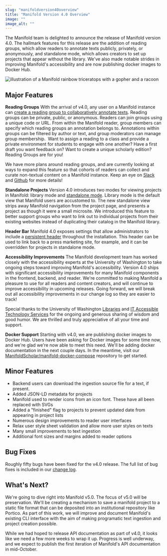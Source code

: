 ```yaml
---
slug: "manifoldversion40overview"
title: "Manifold Version 4.0 Overview"
image: ""
image_alt: ""
---
```




<!--truncate-->

The Manifold team is delighted to announce the release of Manifold version 4.0. The hallmark features for this release are the addition of reading groups, which allow readers to annotate texts publicly, privately, or anonymously, and standalone mode, which allows creators to set up projects that appear without the library. We've also made notable strides in improving Manifold's accessibility and are now publishing docker images to Docker Hub.

  <img src="/img/blog/legacy_wp/2019/09/TriceratopsGopherRacoon-1024x774.jpg" alt="illustration of a Manifold rainbow triceratops with a gopher and a racoon" class="wp-image-601" />

## Major Features

**Reading Groups**
With the arrival of v4.0, any user on a Manifold instance can [create a reading group to collaboratively annotate texts](https://manifoldapp.org/docs/reading/annotating#reading-groups). Reading groups can be private, public, or anonymous. Readers can join groups using a unique code or URL. From within the Manifold reader, group members can specify which reading groups an annotation belongs to. Annotations within groups can be filtered by author or text, and group moderators can manage group membership. &nbsp;Want to assign a reading to a class and provide a private environment for students to engage with one another? Have a first draft you want feedback on? Want to create a unique scholarly edition? Reading Groups are for you!

We have more plans around reading groups, and are currently looking at ways to expand this feature so that cohorts of readers can collect and curate non-textual content on a Manifold instance. Keep an eye on [Slack](https://manifold-slackin.herokuapp.com/) and [Github](https://github.com/ManifoldScholar/manifold) for more details!

**Standalone Projects**
Version 4.0 introduces two modes for viewing projects in Manifold: library mode and [standalone mode](https://manifoldapp.org/docs/projects/customizing/general#standalone). Library mode is the default view that Manifold users are accustomed to. The new standalone view strips away Manifold navigation from the project page, and presents a project as though it were a small microsite. We introduced this feature to better support groups who want to link out to individual projects from their existing websites instead of duplicating their catalog in the Manifold library.

**Header Bar**
Manifold 4.0 exposes settings that allow administrators to include a [persistent header](https://manifoldapp.org/docs/customizing/settings.html#instance-header) throughout the installation. This header can be used to link back to a press marketing site, for example, and it can be overridden for projects in standalone mode.

**Accessibility Improvements**
The Manifold development team has worked closely with the accessibility experts at the University of Washington to take ongoing steps toward improving Manifold's accessibility. Version 4.0 ships with significant accessibility improvements for many Manifold components in the frontend, backend, and reader. We're committed to making Manifold a pleasure to use for all readers and content creators, and will continue to improve accessibility in upcoming releases. Going forward, we will break out all accessibility improvements in our change log so they are easier to track!

Special thanks to the University of Washington [Libraries](https://www.lib.washington.edu/) and [IT Accessible Technology Services](https://www.washington.edu/accessibility/) for the ongoing and generous sharing of wisdom and good humor. We are thrilled and truly appreciative of all your time and support.

**Docker Support**
Starting with v4.0, we are publishing docker images to Docker Hub. Users have been asking for Docker images for some time now, and we're glad we're now able to meet this need. We'll be adding docker documentation in the next couple days. In the meantime, visit our [ManifoldScholar/manifold-docker-compose](https://github.com/ManifoldScholar/manifold-docker-compose) repository to get started.

## Minor Features

- Backend users can download the ingestion source file for a text, if present.
- Added JSON-LD metadata for projects
- Manifold used to render icons from an icon font. These have all been replaced with SVGs
- Added a "finished" flag to projects to prevent updated date from appearing in project lists
- Numerous design improvements to reader user interfaces
- Relax user style sheet validation and allow more user styles on texts
- Many small improvements to text ingestion
- Additional font sizes and margins added to reader options

## Bug Fixes

Roughly fifty bugs have been fixed for the v4.0 release. The full list of bug fixes is included in our [change log](https://github.com/ManifoldScholar/manifold/blob/master/CHANGELOG.md).

## What's Next?

We're going to dive right into Manifold v5.0. The focus of v5.0 will be preservation. We'll be creating a mechanism to save a manifold project to a static file format that can be deposited into an institutional repository like Portico. As part of this work, we will improve and document Manifold's existing CLI interface with the aim of making programatic text ingestion and project creation possible.

While we had hoped to release API documentation as part of v4.0, it looks like we need a few more weeks to wrap it up. Progress is well underway, and we expect to publish the first iteration of Manifold's API documentation in mid-October.



